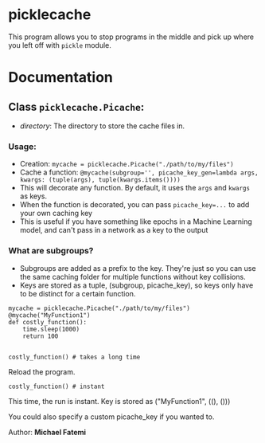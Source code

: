 # picklecache
This program allows you to stop programs in the middle and pick up where you left off with `pickle` module.

# Documentation

## Class `picklecache.Picache`:
 - *directory*: The directory to store the cache files in.

### Usage:
 - Creation: `mycache = picklecache.Picache("./path/to/my/files")`
 - Cache a function: `@mycache(subgroup='', picache_key_gen=lambda args, kwargs: (tuple(args), tuple(kwargs.items())))`
 - This will decorate any function. By default, it uses the `args` and `kwargs` as keys.
 - When the function is decorated, you can pass `picache_key=...` to add your own caching key
 - This is useful if you have something like epochs in a Machine Learning model, and can't pass in a network as a key to the output

### What are subgroups?
 - Subgroups are added as a prefix to the key. They're just so you can use the same caching folder
   for multiple functions without key collisions.
 - Keys are stored as a tuple, (subgroup, picache_key), so keys only have to be distinct for a certain function.

~~~
mycache = picklecache.Picache("./path/to/my/files")
@mycache("MyFunction1")
def costly_function():
    time.sleep(1000)
    return 100


costly_function() # takes a long time
~~~

Reload the program.

~~~
costly_function() # instant
~~~

This time, the run is instant. Key is stored as ("MyFunction1", ((), ()))

You could also specify a custom picache_key if you wanted to.

Author: **Michael Fatemi**